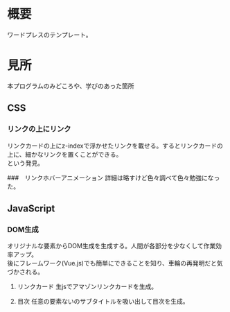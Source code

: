 # 概要
ワードプレスのテンプレート。

# 見所
本プログラムのみどころや、学びのあった箇所

## CSS
### リンクの上にリンク
リンクカードの上にz-indexで浮かせたリンクを載せる。するとリンクカードの上に、細かなリンクを置くことができる。<br>という発見。

###　リンクホバーアニメーション
詳細は略すけど色々調べて色々勉強になった。

## JavaScript
### DOM生成
オリジナルな要素からDOM生成を生成する。人間が各部分を少なくして作業効率アップ。<br>
後にフレームワーク(Vue.js)でも簡単にできることを知り、車輪の再発明だと気づかされる。
1. リンクカード
生jsでアマゾンリンクカードを生成。

2. 目次
任意の要素ないのサブタイトルを吸い出して目次を生成。
